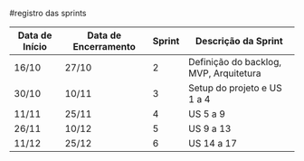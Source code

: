 #registro das sprints 

| Data de Início | Data de Encerramento | Sprint | Descrição da Sprint |
| --------------- | -------------------- | ------ | ------------------- |
| 16/10           | 27/10                | 2      | Definição do backlog, MVP, Arquitetura |
| 30/10           | 10/11                | 3      | Setup do projeto e US 1 a 4 |
| 11/11           | 25/11                | 4      | US 5 a 9 |
| 26/11           | 10/12                | 5      | US 9 a 13 |
| 11/12           | 25/12                | 6      | US 14 a 17 |